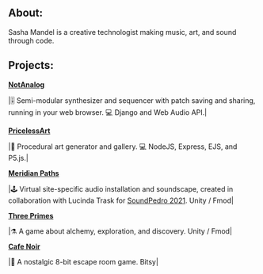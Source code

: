 ## About:

Sasha Mandel is a creative technologist making music, art, and sound through code. 

## Projects:

**[NotAnalog](https://not-analog.onrender.com)**

|🎚️ Semi-modular synthesizer and sequencer with patch saving and sharing, running in your web browser. 💻 Django and Web Audio API.|

**[PricelessArt](https://priceless-art.onrender.com)**

|🎨 Procedural art generator and gallery. 💻 NodeJS, Express, EJS, and P5.js.|

**[Meridian Paths](https://ikaia.itch.io/meridianpaths)**

|🕹️ Virtual site-specific audio installation and soundscape, created in collaboration with Lucinda Trask for [SoundPedro 2021](https://soundpedro.art/2021/lucinda-trask-sasha-mandel/). Unity / Fmod|

**[Three Primes](https://3prime.itch.io/three-primes)**

|⚗️ A game about alchemy, exploration, and discovery. Unity / Fmod|

**[Cafe Noir](https://ikaia.itch.io/cafe-noir)**

|👾 A nostalgic 8-bit escape room game. Bitsy|